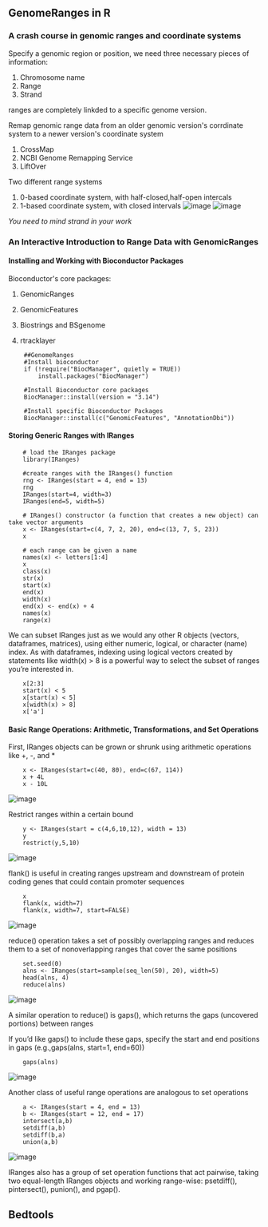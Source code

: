 ## GenomeRanges in R
### A crash course in genomic ranges and coordinate systems
Specify a genomic region or position, we need three necessary pieces of information:
1. Chromosome name
2. Range
3. Strand

ranges are completely linkded to a specific genome version.

Remap genomic range data from an older genomic version's corrdinate system to a newer version's coordinate system
1. CrossMap
2. NCBI Genome Remapping Service
3. LiftOver

Two different range systems
1. 0-based coordinate system, with half-closed,half-open intercals
2. 1-based coordinate system, with closed intervals
![image](https://user-images.githubusercontent.com/104820908/167296071-c6cdf16a-a2d1-43f0-b956-99f6001f59e6.png)
![image](https://user-images.githubusercontent.com/104820908/167296147-1179f87a-8cca-4c64-b0fb-ed5bdd9c7951.png)

*You need to mind strand in your work*

### An Interactive Introduction to Range Data with GenomicRanges
#### Installing and Working with Bioconductor Packages
Bioconductor's core packages:
1. GenomicRanges
2. GenomicFeatures
3. Biostrings and BSgenome
4. rtracklayer

        ##GenomeRanges    
        #Install bioconductor
        if (!require("BiocManager", quietly = TRUE))
            install.packages("BiocManager")

        #Install Bioconductor core packages    
        BiocManager::install(version = "3.14")
  
        #Install specific Bioconductor Packages
        BiocManager::install(c("GenomicFeatures", "AnnotationDbi"))

#### Storing Generic Ranges with IRanges

        # load the IRanges package
        library(IRanges)

        #create ranges with the IRanges() function
        rng <- IRanges(start = 4, end = 13)
        rng
        IRanges(start=4, width=3)
        IRanges(end=5, width=5)

        # IRanges() constructor (a function that creates a new object) can take vector arguments
        x <- IRanges(start=c(4, 7, 2, 20), end=c(13, 7, 5, 23))
        x

        # each range can be given a name
        names(x) <- letters[1:4]
        x
        class(x)
        str(x)
        start(x)
        end(x)
        width(x)
        end(x) <- end(x) + 4
        names(x)
        range(x)
We can subset IRanges just as we would any other R objects (vectors, dataframes, matrices), using either numeric, logical, or character (name) index.
As with dataframes, indexing using logical vectors created by statements like width(x) > 8 is a powerful way to select the subset of ranges you’re interested in.

        x[2:3]
        start(x) < 5
        x[start(x) < 5]
        x[width(x) > 8]
        x['a']

#### Basic Range Operations: Arithmetic, Transformations, and Set Operations
First, IRanges objects can be grown or shrunk using arithmetic operations like +, -, and *

        x <- IRanges(start=c(40, 80), end=c(67, 114))
        x + 4L
        x - 10L
![image](https://user-images.githubusercontent.com/104820908/167298009-552ef1bf-6ebf-4d94-84c5-64fa060e7b1d.png)

Restrict ranges within a certain bound

        y <- IRanges(start = c(4,6,10,12), width = 13)
        y
        restrict(y,5,10)
![image](https://user-images.githubusercontent.com/104820908/167298111-eb8cab12-3da4-4000-87d5-d1cc01cf9524.png)

flank() is useful in creating ranges upstream and downstream of protein coding genes that could contain promoter sequences

        x
        flank(x, width=7)
        flank(x, width=7, start=FALSE)

![image](https://user-images.githubusercontent.com/104820908/167298535-18c2e9ae-ad78-434b-871b-c25ae7606ee8.png)

reduce() operation takes a set of possibly overlapping ranges and reduces them to a set of nonoverlapping ranges that cover the same positions

        set.seed(0)
        alns <- IRanges(start=sample(seq_len(50), 20), width=5)
        head(alns, 4)
        reduce(alns)
![image](https://user-images.githubusercontent.com/104820908/167298742-caad1a6c-99c5-489a-88c4-0fbd052da219.png)

A similar operation to reduce() is gaps(), which returns the gaps (uncovered portions) between ranges

If you’d like gaps() to include these gaps, specify the start and end positions in gaps (e.g.,gaps(alns, start=1, end=60))

        gaps(alns)
![image](https://user-images.githubusercontent.com/104820908/167298781-a5ad84f5-2d60-46ad-977f-3dc6c33c9f80.png)

Another class of useful range operations are analogous to set operations

        a <- IRanges(start = 4, end = 13)
        b <- IRanges(start = 12, end = 17)
        intersect(a,b)
        setdiff(a,b)
        setdiff(b,a)
        union(a,b)
![image](https://user-images.githubusercontent.com/104820908/167299006-f569fdfc-caaf-42fc-a7b6-f89abd2019ec.png)

IRanges also has a group of set operation functions that act pairwise, taking two equal-length IRanges objects and working range-wise: psetdiff(), pintersect(), punion(), and pgap(). 
















## Bedtools
